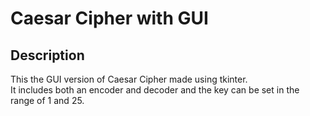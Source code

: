 # Caesar Cipher with GUI

## Description
This the GUI version of Caesar Cipher made using tkinter.<br>
It includes both an encoder and decoder and the key can be set in the range of 1 and 25.
